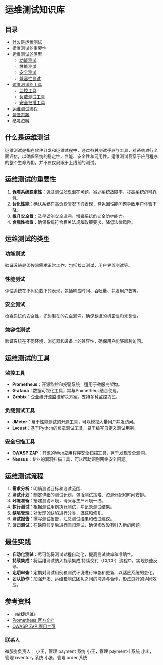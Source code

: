 # 运维测试知识库

## 目录

- [什么是运维测试](#什么是运维测试)
- [运维测试的重要性](#运维测试的重要性)
- [运维测试的类型](#运维测试的类型)
    - [功能测试](#功能测试)
    - [性能测试](#性能测试)
    - [安全测试](#安全测试)
    - [兼容性测试](#兼容性测试)
- [运维测试的工具](#运维测试的工具)
    - [监控工具](#监控工具)
    - [负载测试工具](#负载测试工具)
    - [安全扫描工具](#安全扫描工具)
- [运维测试流程](#运维测试流程)
- [最佳实践](#最佳实践)
- [参考资料](#参考资料)

## 什么是运维测试

运维测试是指在软件开发和运维过程中，通过各种测试手段与工具，对系统进行全面评估，以确保系统的稳定性、性能、安全性和可用性。运维测试贯穿于应用程序的整个生命周期，并不仅仅局限于上线前的测试。

## 运维测试的重要性

1. **保障系统稳定性**：通过测试发现潜在问题，减少系统故障率，提高系统的可靠性。
2. **优化性能**：确认系统在高负载情况下的表现，避免因性能问题导致用户体验下降。
3. **提升安全性**：及早识别安全漏洞，增强系统的安全防护能力。
4. **合规性检查**：确保系统符合相关法规和政策要求，降低法律风险。

## 运维测试的类型

### 功能测试

验证系统是否按照需求正常工作，包括接口测试、用户界面测试等。

### 性能测试

评估系统在不同负载下的表现，包括响应时间、吞吐量、并发用户数等。

### 安全测试

检查系统的安全性，识别潜在的安全漏洞，确保数据的机密性和完整性。

### 兼容性测试

验证系统在不同环境、浏览器和设备上的兼容性，确保用户能够顺利访问。

## 运维测试的工具

### 监控工具

- **Prometheus**：开源监控和报警系统，适用于微服务架构。
- **Grafana**：数据可视化工具，常与Prometheus结合使用。
- **Zabbix**：企业级开源监控解决方案，支持多种监控方式。

### 负载测试工具

- **JMeter**：用于性能测试的开源工具，可以模拟大量用户并发访问。
- **Locust**：基于Python的负载测试工具，易于编写自定义测试用例。

### 安全扫描工具

- **OWASP ZAP**：开源的Web应用程序安全扫描工具，用于发现安全漏洞。
- **Nessus**：专业的漏洞扫描工具，可以帮助识别网络安全问题。

## 运维测试流程

1. **需求分析**：明确测试目标和测试范围。
2. **测试计划**：制定详细的测试计划，包括测试策略、资源分配和时间安排。
3. **环境准备**：搭建测试环境，确保与生产环境一致。
4. **执行测试**：根据测试用例执行测试，并记录测试结果。
5. **缺陷管理**：对发现的缺陷进行分类、跟踪和修复。
6. **测试报告**：撰写测试报告，汇总测试结果和改进建议。
7. **回归测试**：在缺陷修复后进行回归测试，确保修改没有引入新的问题。

## 最佳实践

- **自动化测试**：尽可能将测试过程自动化，提高测试效率和准确性。
- **持续集成**：将运维测试纳入持续集成/持续交付（CI/CD）流程中，实现快速反馈。
- **定期审查**：定期对测试用例和测试环境进行审查和更新，以适应系统的变化。
- **团队协作**：加强开发、运维和测试团队之间的沟通与合作，形成良好的协同效应。

## 参考资料

- [《敏捷运维》](https://www.example.com)
- [Prometheus 官方文档](https://prometheus.io/docs/introduction/overview/)
- [OWASP ZAP 项目主页](https://owasp.org/www-project-zap/)

### 联系人

微服务负责人：
小王，管理 payment 系统
小王，管理 payment-1 系统
小李，管理 inventory 系统
小张，管理 order 系统